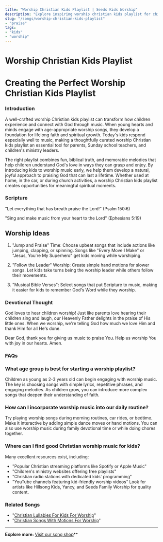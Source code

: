 ```yaml
---
title: "Worship Christian Kids Playlist | Seeds Kids Worship"
description: "Explore inspiring worship christian kids playlist for children's worship and faith development. Biblical music resources for families and ministry."
slug: "/songs/worship-christian-kids-playlist"
- "praise"
tags:
- "kids"
- "worship"
---
```


# Worship Christian Kids Playlist

# Creating the Perfect Worship Christian Kids Playlist

### Introduction
A well-crafted worship Christian kids playlist can transform how children experience and connect with God through music. When young hearts and minds engage with age-appropriate worship songs, they develop a foundation for lifelong faith and spiritual growth. Today's kids respond especially well to music, making a thoughtfully curated worship Christian kids playlist an essential tool for parents, Sunday school teachers, and children's ministry leaders.

The right playlist combines fun, biblical truth, and memorable melodies that help children understand God's love in ways they can grasp and enjoy. By introducing kids to worship music early, we help them develop a natural, joyful approach to praising God that can last a lifetime. Whether used at home, in the car, or during church activities, a worship Christian kids playlist creates opportunities for meaningful spiritual moments.

### Scripture
"Let everything that has breath praise the Lord!" (Psalm 150:6)

"Sing and make music from your heart to the Lord" (Ephesians 5:19)

## Worship Ideas
1. "Jump and Praise" Time: Choose upbeat songs that include actions like jumping, clapping, or spinning. Songs like "Every Move I Make" or "Jesus, You're My Superhero" get kids moving while worshiping.

2. "Follow the Leader" Worship: Create simple hand motions for slower songs. Let kids take turns being the worship leader while others follow their movements.

3. "Musical Bible Verses": Select songs that put Scripture to music, making it easier for kids to remember God's Word while they worship.

### Devotional Thought
God loves to hear children worship! Just like parents love hearing their children sing and laugh, our Heavenly Father delights in the praise of His little ones. When we worship, we're telling God how much we love Him and thank Him for all He's done.

Dear God, thank you for giving us music to praise You. Help us worship You with joy in our hearts. Amen.

### FAQs

### What age group is best for starting a worship playlist?
Children as young as 2-3 years old can begin engaging with worship music. The key is choosing songs with simple lyrics, repetitive phrases, and engaging melodies. As children grow, you can introduce more complex songs that deepen their understanding of faith.

### How can I incorporate worship music into our daily routine?
Try playing worship songs during morning routines, car rides, or bedtime. Make it interactive by adding simple dance moves or hand motions. You can also use worship music during family devotional time or while doing chores together.

### Where can I find good Christian worship music for kids?
Many excellent resources exist, including:
- "Popular Christian streaming platforms like Spotify or Apple Music"
- "Children's ministry websites offering free playlists"
- "Christian radio stations with dedicated kids' programming"
- "YouTube channels featuring kid-friendly worship videos"
Look for artists like Hillsong Kids, Yancy, and Seeds Family Worship for quality content.

### Related Songs

- "[Christian Lullabies For Kids For Worship](/songs/christian-lullabies-for-kids-for-worship/)"
- "[Christian Songs With Motions For Worship](/songs/christian-songs-with-motions-for-worship/)"

---

**Explore more:** [Visit our song shop](https://seedskidsworship.com/shop)**

<!-- Schema Markup -->
<script type="application/ld+json">
{
  "@context": "https://schema.org",
  "@type": "MusicRecording",
  "name": "Worship Christian Kids Playlist",
  "byArtist": {
    "@type": "MusicGroup",
    "name": "Seeds Kids Worship"
  },
  "isFamilyFriendly": true,
  "url": "https://seedskidsworship.com/songs/worship-christian-kids-playlist/"
}
</script>